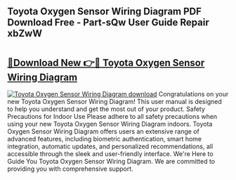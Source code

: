 ## Toyota Oxygen Sensor Wiring Diagram PDF Download Free - Part-sQw User Guide Repair xbZwW

# <h2><a href="http://dfmweo6.blite.top/?on=Toyota+Oxygen+Sensor+Wiring+Diagram">🔗Download New 👉🔴 Toyota Oxygen Sensor Wiring Diagram</a></h2>

[![Toyota Oxygen Sensor Wiring Diagram download](https://i.imgur.com/lujVjoI.png)](http://dfmweo6.blite.top/?on=Toyota+Oxygen+Sensor+Wiring+Diagram)
Congratulations on your new Toyota Oxygen Sensor Wiring Diagram! This user manual is designed to help you understand and get the most out of your product. Safety Precautions for Indoor Use Please adhere to all safety precautions when using your new Toyota Oxygen Sensor Wiring Diagram indoors. Toyota Oxygen Sensor Wiring Diagram offers users an extensive range of advanced features, including biometric authentication, smart home integration, automatic updates, and personalized recommendations, all accessible through the sleek and user-friendly interface. We're Here to Guide You Toyota Oxygen Sensor Wiring Diagram. We are committed to providing you with comprehensive support.
